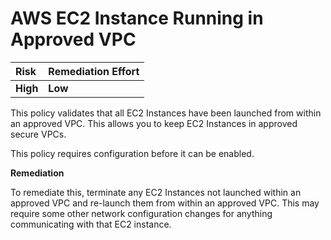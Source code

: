 # AWS EC2 Instance Running in Approved VPC

| Risk     | Remediation Effort |
| :------- | :----------------- |
| **High** | **Low**            |

This policy validates that all EC2 Instances have been launched from within an approved VPC. This allows you to keep EC2 Instances in approved secure VPCs.

This policy requires configuration before it can be enabled.

**Remediation**

To remediate this, terminate any EC2 Instances not launched within an approved VPC and re-launch them from within an approved VPC. This may require some other network configuration changes for anything communicating with that EC2 instance.
